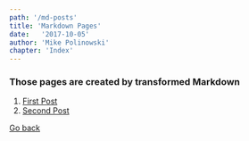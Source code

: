 ```yaml
---
path: '/md-posts'
title: 'Markdown Pages'
date:   '2017-10-05'
author: 'Mike Polinowski'
chapter: 'Index'
---
```


### Those pages are created by transformed Markdown

1. [First Post](/md-posts/first-post/)
2. [Second Post](/md-posts/second-post/)




[Go back](/)
